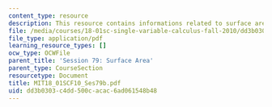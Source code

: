 ```yaml
---
content_type: resource
description: This resource contains informations related to surface area.
file: /media/courses/18-01sc-single-variable-calculus-fall-2010/dd3b0303c4dd500cacac6ad061548b48_MIT18_01SCF10_Ses79b.pdf
file_type: application/pdf
learning_resource_types: []
ocw_type: OCWFile
parent_title: 'Session 79: Surface Area'
parent_type: CourseSection
resourcetype: Document
title: MIT18_01SCF10_Ses79b.pdf
uid: dd3b0303-c4dd-500c-acac-6ad061548b48
---
```

